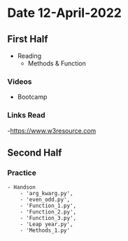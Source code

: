 # Date 12-April-2022
## First Half
 - Reading
	- Methods & Function
		
  
### Videos
- Bootcamp


### Links Read
 -https://www.w3resource.com



## Second Half
### Practice
	- Handson
		- 'arg_kwarg.py', 
		- 'even_odd.py', 
		- 'Function_1.py', 
		- 'Function_2.py', 
		- 'Function_3.py', 
		- 'Leap year.py', 
		- 'Methods_1.py'
